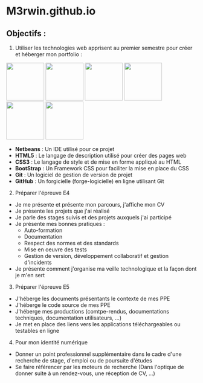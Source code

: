 # M3rwin.github.io
## Objectifs :

1. Utiliser les technologies web apprisent au premier semestre pour créer et héberger mon portfolio :
<div>
<img src="https://upload.wikimedia.org/wikipedia/commons/thumb/9/98/Apache_NetBeans_Logo.svg/1200px-Apache_NetBeans_Logo.svg.png" width="100" height="100"/> 
<img src="https://cdn.pixabay.com/photo/2017/08/05/11/16/logo-2582748_960_720.png" width="100" height="100"/>
<img src="https://upload.wikimedia.org/wikipedia/commons/thumb/d/d5/CSS3_logo_and_wordmark.svg/1452px-CSS3_logo_and_wordmark.svg.png" width="100"
height="100"/>
<img src="https://upload.wikimedia.org/wikipedia/commons/thumb/b/b2/Bootstrap_logo.svg/512px-Bootstrap_logo.svg.png" width="100" height="100"/>
<img src="https://git-scm.com/images/logos/downloads/Git-Icon-1788C.png" width="100" height="100"/>
<img src="https://cdn-icons-png.flaticon.com/512/25/25231.png" width="100" height="100"/>
<div/>

- **Netbeans** : Un IDE utilisé pour ce projet
- **HTML5** : Le langage de description utilisé pour créer des pages web
- **CSS3** : Le langage de style et de mise en forme appliqué au HTML
- **BootStrap** : Un Framework CSS pour faciliter la mise en place du CSS
- **Git** : Un logiciel de gestion de version de projet
- **GitHub** : Un forgicielle (forge-logicielle) en ligne utilisant Git

2. Préparer l'épreuve E4

- Je me présente et présente mon parcours, j'affiche mon CV
- Je présente les projets que j'ai réalisé
- Je parle des stages suivis et des projets auxquels j'ai participé
- Je présente mes bonnes pratiques :
  - Auto-formation
  - Documentation
  - Respect des normes et des standards
  - Mise en oeuvre des tests
  - Gestion de version, développement collaboratif et gestion d'incidents
 - Je présente comment j'organise ma veille technologique et la façon dont je m'en sert
 
 3. Préparer l'épreuve E5
 
 - J'héberge les documents présentants le contexte de mes PPE
 - J'héberge le code source de mes PPE
 - J'héberge mes productions (comtpe-rendus, documentations techniques, documentation utilisateurs, ...)
 - Je met en place des liens vers les applications téléchargeables ou testables en ligne
 
 4. Pour mon identité numérique
 
 - Donner un point professionnel supplémentaire dans le cadre d'une recherche de stage, d'emploi ou de poursuite d'études
 - Se faire référencer par les moteurs de recherche (Dans l'optique de donner suite à un rendez-vous, une réception de CV, ...)

<!-- 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 -->
